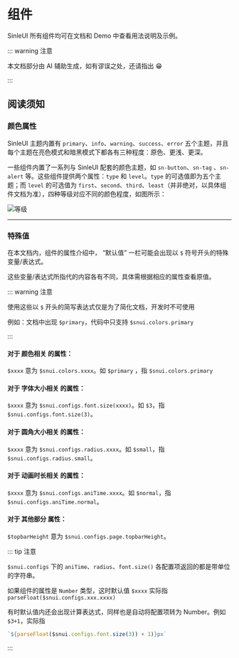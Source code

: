 # 组件

SinleUI 所有组件均可在文档和 Demo 中查看用法说明及示例。

::: warning 注意

本文档部分由 AI 辅助生成，如有谬误之处，还请指出 :grin:

:::

## 阅读须知

### 颜色属性

SinleUI 主题内置有 `primary`、`info`、`warning`、`success`、`error` 五个主题，并且每个主题在亮色模式和暗黑模式下都各有三种程度：原色、更浅、更深。

一些组件内置了一系列与 SinleUI 配套的颜色主题，如 `sn-button`、`sn-tag` 、`sn-alert` 等。这些组件提供两个属性：`type` 和 `level`。`type` 的可选值即为五个主题；而 `level` 的可选值为 `first`、`second`、`third`、`least`（并非绝对，以具体组件文档为准），四种等级对应不同的颜色程度，如图所示：

![等级](/assets/images/levels.png)

---

### 特殊值

在本文档内，组件的属性介绍中， “默认值” 一栏可能会出现以 `$` 符号开头的特殊变量/表达式。

这些变量/表达式所指代的内容各有不同，具体需根据相应的属性查看原值。

::: warning 注意

使用这些以 `$` 开头的简写表达式仅是为了简化文档，开发时不可使用

例如：文档中出现 `$primary`，代码中只支持 `$snui.colors.primary`

:::

#### 对于 **颜色相关** 的属性：

`$xxxx` 意为 `$snui.colors.xxxx`。如 `$primary` ，指 `$snui.colors.primary`

#### 对于 **字体大小相关** 的属性：

`$xxxx` 意为 `$snui.configs.font.size(xxxx)`。如 `$3`，指 `$snui.configs.font.size(3)`。

#### 对于 **圆角大小相关** 的属性：

`$xxxx` 意为 `$snui.configs.radius.xxxx`。如 `$small`，指 `$snui.configs.radius.small`。

#### 对于 **动画时长相关** 的属性：

`$xxxx` 意为 `$snui.configs.aniTime.xxxx`。如 `$normal`，指 `$snui.configs.aniTime.normal`。

#### 对于 **其他部分** 属性：

`$topbarHeight` 意为 `$snui.configs.page.topbarHeight`。



::: tip 注意

`$snui.configs` 下的 `aniTime`、`radius`、`font.size()` 各配置项返回的都是带单位的字符串。

如果组件的属性是 `Number` 类型，这时默认值 `$xxxx` 实际指 `parseFloat($snui.configs.xxx.xxxx)`

有时默认值内还会出现计算表达式，同样也是自动将配置项转为 Number。例如 `$3+1`，实际指

```typescript
`${parseFloat($snui.configs.font.size(3)) + 1)}px`
```



:::






